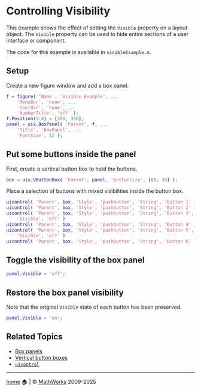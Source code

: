 # Controlling Visibility

This example shows the effect of setting the `Visible` property on a layout object. The `Visible` property can be used to hide entire sections of a user interface or component. 

The code for this example is available in `visibleExample.m`.

## Setup

Create a new figure window and add a box panel.
```matlab
f = figure( 'Name', 'Visible Example', ...
    'MenuBar', 'none', ...
    'ToolBar', 'none', ...
    'NumberTitle', 'off' );
f.Position(3:4) = [300, 350];
panel = uix.BoxPanel( 'Parent', f, ...
    'Title', 'BoxPanel', ...
    'FontSize', 12 );
```

## Put some buttons inside the panel

First, create a vertical button box to hold the buttons.

```matlab
box = uix.VButtonBox( 'Parent', panel, 'ButtonSize', [80, 30] );
```

Place a selection of buttons with mixed visibilities inside the button box.

```matlab
uicontrol( 'Parent', box, 'Style', 'pushbutton', 'String', 'Button 1' )
uicontrol( 'Parent', box, 'Style', 'pushbutton', 'String', 'Button 2' )
uicontrol( 'Parent', box, 'Style', 'pushbutton', 'String', 'Button 3', ...
    'Visible', 'off' )
uicontrol( 'Parent', box, 'Style', 'pushbutton', 'String', 'Button 4' )
uicontrol( 'Parent', box, 'Style', 'pushbutton', 'String', 'Button 5', ...
    'Visible', 'off' )
uicontrol( 'Parent', box, 'Style', 'pushbutton', 'String', 'Button 6' )
```

## Toggle the visibility of the box panel

```matlab
panel.Visible = 'off';
```

## Restore the box panel visibility

Note that the original `Visible` state of each button has been preserved.

```matlab
panel.Visible = 'on';
```

## Related Topics

* [Box panels](uixBoxPanel.md)
* [Vertical button boxes](uixVButtonBox.md)
* [`uicontrol`](https://www.mathworks.com/help/matlab/ref/uicontrol.html)

___

[home](index.md) :house: | :copyright: [MathWorks](https://www.mathworks.com/services/consulting.html) 2009-2025